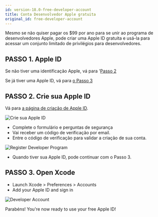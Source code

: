 ```yaml
---
id: version-18.0-free-developer-account
title: Conta Desenvolvedor Apple gratuita
original_id: free-developer-account
---
```


Mesmo se não quiser pagar os $99 por ano para se unir ao programa de desenvolvedores Apple, pode criar uma Apple ID gratuita e usá-la para acessar um conjunto limitado de privilégios para desenvolvedores.

## PASSO 1. Apple ID

Se não tiver uma identificação Apple, vá para '[Passo 2](#step-2-create-your-apple-id)

Se já tiver uma Apple ID, vá para [o Passo 3](#step-3-open-xcode)

## PASSO 2. Crie sua Apple ID

Vá para  [a página de criação de Apple ID](https://appleid.apple.com/).

![Crie sua Apple ID](assets/en/deploy-app-store/Apple-ID-Creation-Page-4D-for-iOS.png)

* Complete o formulário e perguntas de segurança
* Vai receber um código de verificação por email.
* Entre o código de verificação para validar a criação de sua conta.

![Register Developer Program](assets/en/deploy-app-store/Register-developer-program-4D-for-iOS.png)

* Quando tiver sua Apple ID, pode continuar com o Passo 3.

## PASSO 3. Open Xcode

* Launch Xcode > Preferences > Accounts
* Add your Apple ID and sign in

![Developer Account](assets/en/test-build/Developer-Account-4D-for-iOS.png)

Parabéns! You're now ready to use your free Apple ID!

